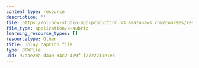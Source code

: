 ```yaml
---
content_type: resource
description: ''
file: https://ol-ocw-studio-app-production.s3.amazonaws.com/courses/res-8-007-cosmic-origin-of-the-chemical-elements-fall-2019/97aae20adaa034c2479ff2722219e1e3_lB0PosKEFYc.srt
file_type: application/x-subrip
learning_resource_types: []
resourcetype: Other
title: 3play caption file
type: OCWFile
uid: 97aae20a-daa0-34c2-479f-f2722219e1e3
---
```

